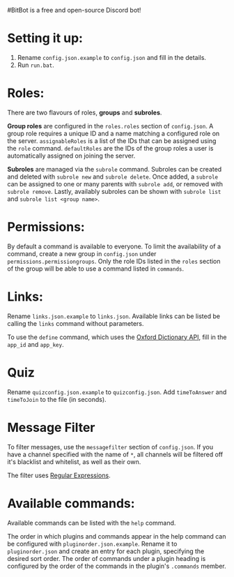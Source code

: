 #BitBot is a free and open-source Discord bot!

# Setting it up:

1. Rename `config.json.example` to `config.json` and fill in the details.
2. Run `run.bat`.

# Roles:

There are two flavours of roles, **groups** and **subroles**.

**Group roles** are configured in the `roles.roles` section of `config.json`. A group role requires a unique ID and a name matching a configured role on the server. `assignableRoles` is a list of the IDs that can be assigned using the `role` command. `defaultRoles` are the IDs of the group roles a user is automatically assigned on joining the server.

**Subroles** are managed via the `subrole` command. Subroles can be created and deleted with `subrole new` and `subrole delete`. Once added, a `subrole` can be assigned to one or many parents with `subrole add`, or removed with `subrole remove`. Lastly, availably subroles can be shown with `subrole list` and `subrole list <group name>`.

# Permissions:

By default a command is available to everyone. To limit the availability of a command, create a new group in `config.json` under `permissions.permissiongroups`. Only the role IDs listed in the `roles` section of the group will be able to use a command listed in `commands`.

# Links:

Rename `links.json.example` to `links.json`. Available links can be listed be calling the `links` command without parameters.

To use the `define` command, which uses the [Oxford Dictionary API](https://developer.oxforddictionaries.com/), fill in the `app_id` and `app_key`.

# Quiz

Rename `quizconfig.json.example` to `quizconfig.json`. Add `timeToAnswer` and `timeToJoin` to the file (in seconds).

# Message Filter

To filter messages, use the `messagefilter` section of `config.json`. If you have a channel specified with the name of `*`, all channels will be filtered off it's blacklist and whitelist, as well as their own.

The filter uses [Regular Expressions](https://developer.mozilla.org/en-US/docs/Web/JavaScript/Guide/Regular_Expressions).

# Available commands:

Available commands can be listed with the `help` command.

The order in which plugins and commands appear in the help command can be configured with `pluginorder.json.example`. Rename it to `pluginorder.json` and create an entry for each plugin, specifying the desired sort order. The order of commands under a plugin heading is configured by the order of the commands in the plugin's `.commands` member.
